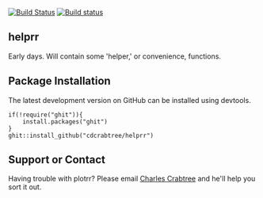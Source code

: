 [![Build Status](https://travis-ci.org/cdcrabtree/helprr.svg?branch=master)](https://travis-ci.org/cdcrabtree/plotrr) [![Build status](https://ci.appveyor.com/api/projects/status/github/cdcrabtree/helprr?svg=true)](https://ci.appveyor.com/api/projects/status/github/cdcrabtree/)

## helprr

Early days. Will contain some 'helper,' or convenience, functions.

## Package Installation
The latest development version on GitHub can be installed using devtools.

```
if(!require("ghit")){
    install.packages("ghit")
}
ghit::install_github("cdcrabtree/helprr")
```

## Support or Contact
Having trouble with plotrr? Please email [Charles Crabtree](mailto:ccrabtr@umich.edu) and he'll help you sort it out.
